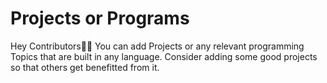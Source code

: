 # Projects or Programs

Hey Contributors👋🏻 
You can add Projects or any relevant programming Topics that are built in any language. Consider adding some good projects so that others get benefitted from it.
